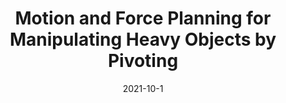 ---
title: "Motion and Force Planning for Manipulating Heavy Objects by Pivoting"
collection: publications
permalink: /publication/Motion_Force_Planning_IROS_2021
excerpt: 'This paper is about fixing template issue #693.'
date: 2021-10-1
venue: 'IEEE/RSJ International Conference on Intelligent Robots and Systems (IROS) 2021'
paperurl: 'http://academicpages.github.io/files/paper3.pdf'
citation: 'A. Fakhari, A. Patankar and N. Chakraborty. Motion and Force Planning for Manipulating Heavy Objects by Pivoting. <i>IEEE/RSJ International Conference on Intelligent Robots and Systems (IROS)</i>, Prague, Czech Republic, 2021.'
---